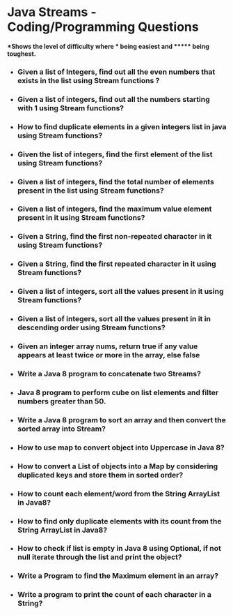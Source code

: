 # Java Streams - Coding/Programming Questions

**\*Shows the level of difficulty where * being easiest and ***** being toughest.**

+ ### Given a list of Integers, find out all the even numbers that exists in the list using Stream functions ?
+ ### Given a list of integers, find out all the numbers starting with 1 using Stream functions?
+ ### How to find duplicate elements in a given integers list in java using Stream functions?
+ ### Given the list of integers, find the first element of the list using Stream functions?
+ ### Given a list of integers, find the total number of elements present in the list using Stream functions?
+ ### Given a list of integers, find the maximum value element present in it using Stream functions?
+ ### Given a String, find the first non-repeated character in it using Stream functions?
+ ### Given a String, find the first repeated character in it using Stream functions?
+ ### Given a list of integers, sort all the values present in it using Stream functions?
+ ### Given a list of integers, sort all the values present in it in descending order using Stream functions?
+ ### Given an integer array nums, return true if any value appears at least twice or more in the array, else false
+ ### Write a Java 8 program to concatenate two Streams?
+ ### Java 8 program to perform cube on list elements and filter numbers greater than 50.
+ ### Write a Java 8 program to sort an array and then convert the sorted array into Stream?
+ ### How to use map to convert object into Uppercase in Java 8?
+ ### How to convert a List of objects into a Map by considering duplicated keys and store them in sorted order?
+ ### How to count each element/word from the String ArrayList in Java8?
+ ### How to find only duplicate elements with its count from the String ArrayList in Java8?
+ ### How to check if list is empty in Java 8 using Optional, if not null iterate through the list and print the object?
+ ### Write a Program to find the Maximum element in an array?
+ ### Write a program to print the count of each character in a String?
